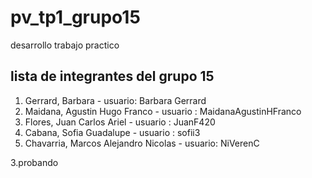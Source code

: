 # pv_tp1_grupo15
desarrollo trabajo practico

## lista de integrantes del grupo 15
1. Gerrard, Barbara - usuario: Barbara Gerrard 
2. Maidana, Agustin Hugo Franco - usuario : MaidanaAgustinHFranco
3. Flores, Juan Carlos Ariel - usuario : JuanF420
4. Cabana, Sofia Guadalupe - usuario : sofii3
5. Chavarria, Marcos Alejandro Nicolas - usuario: NiVerenC

3.probando